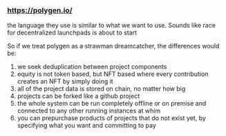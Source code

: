 ### https://polygen.io/

the language they use is similar to what we want to use. Sounds like race for decentralized launchpads is about to start

So if we treat polygen as a strawman dreamcatcher, the differences would be:

1. we seek deduplication between project components
2. equity is not token based, but NFT based where every contribution creates an NFT by simply doing it
3. all of the project data is stored on chain, no matter how big
4. projects can be forked like a github project
5. the whole system can be run completely offline or on premise and connected to any other running instances at whim
6. you can prepurchase products of projects that do not exist yet, by specifying what you want and committing to pay
